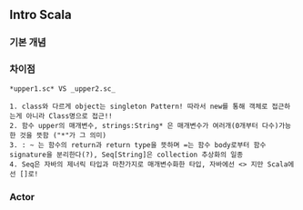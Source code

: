 ## Intro Scala 

### 기본 개념
	

### 차이점

	*upper1.sc* VS _upper2.sc_

	1. class와 다르게 object는 singleton Pattern! 따라서 new를 통해 객체로 접근하는게 아니라 Class명으로 접근!!
	2. 함수 upper의 매개변수, strings:String* 은 매개변수가 여러개(0개부터 다수)가능 한 것을 뜻함 ("*"가 그 의미)
	3. : ~ 는 함수의 return과 return type을 뜻하며 =는 함수 body로부터 함수 signature을 분리한다(?), Seq[String]은 collection 추상화의 일종
	4. Seq은 자바의 제너릭 타입과 마찬가지로 매개변수화한 타입, 자바에선 <> 지만 Scala에선 []로! 

### Actor

